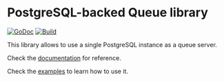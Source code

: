 # PostgreSQL-backed Queue library

[![GoDoc](https://pkg.go.dev/badge/cirello.io/pgqueue)](https://pkg.go.dev/cirello.io/pgqueue)
[![Build](https://github.com/cirello-io/pgqueue/actions/workflows/go.yml/badge.svg)](https://github.com/cirello-io/pgqueue/actions/workflows/go.yml)

This library allows to use a single PostgreSQL instance as a queue server.

Check the [documentation](https://pkg.go.dev/cirello.io/pgqueue) for reference.

Check the [examples](https://github.com/cirello-io/pgqueue/blob/master/queue_examples_test.go) to learn how to use it.
